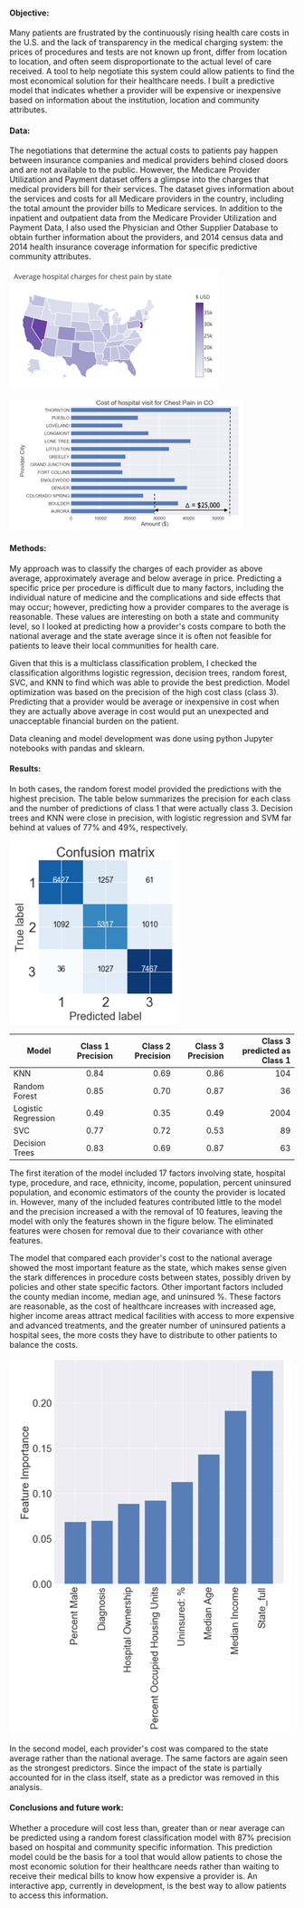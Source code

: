 #### Objective:
Many patients are frustrated by the continuously rising health care costs in the U.S. and the lack of transparency in the
medical charging system: the prices of procedures and tests are not known up front, differ from location to location, and often 
seem disproportionate to the actual level of care received.  A tool to help negotiate this system could allow patients to find
the most economical solution for their healthcare needs.  I built a predictive model that indicates whether a provider will be
expensive or inexpensive based on information about the institution, location and community attributes. 

#### Data:
The  negotiations that determine the actual costs to patients pay happen between insurance companies and medical providers 
behind closed doors and are not available to the public. However, the Medicare Provider Utilization and Payment dataset offers 
a glimpse into the charges that medical providers bill for their services. The dataset gives information about the services and 
costs for all Medicare providers in the country, including the total amount the provider bills to Medicare services. In 
addition to the inpatient and outpatient data from the Medicare Provider Utilization and Payment Data, I also used the 
Physician and Other Supplier Database to obtain further information about the providers, and 2014 census data and 2014 health 
insurance coverage information for specific predictive community attributes.  

![](https://github.com/TorrBorr/My_Projects/blob/master/Project_3/State_Charges_Map.png)

![alt text][logo1]

[logo1]: https://github.com/TorrBorr/My_Projects/blob/master/Project_3/Hospital_visit_cost_CO.png ""


#### Methods:
My approach was to classify the charges of each provider as above average, approximately average and below average in price. 
Predicting a specific price per procedure is difficult due to many factors, including the individual nature of medicine and the 
complications and side effects that may occur;  however, predicting how a provider compares to the average is reasonable. These
values are interesting on both a state and community level, so I looked at predicting how a provider's costs compare to both 
the national average and the state average since it is often not feasible for patients to leave their local communities for
health care. 

Given that this is a multiclass classification problem, I checked the classification algorithms logistic regression, decision
trees, random forest,  SVC,  and KNN to find which was able to provide the best prediction.  Model optimization was based on 
the precision of the high cost class (class 3). Predicting that a provider would be average or inexpensive in cost when they 
are actually above average in cost would put an unexpected and unacceptable financial burden on the patient. 

Data cleaning and model development was done using python Jupyter notebooks with pandas and sklearn. 

#### Results:
In both cases, the random forest model provided the predictions with the highest precision. The table below summarizes the
precision for each class and the number of predictions of class 1 that were actually class 3. Decision trees and KNN were close 
in precision, with logistic regression and SVM far behind at values of 77% and 49%, respectively.

<img src="https://github.com/TorrBorr/My_Projects/blob/master/Project_3/Random_Trees_Confusion_Martix.png" width="300">


| Model              | Class 1 Precision | Class 2 Precision | Class 3 Precision | Class 3 predicted as Class 1 |
| ------------------ |:-----------------:| -----------------:| -----------------:| ----------------------------:|
| KNN                | 0.84              | 0.69              | 0.86              |104                           |
| Random Forest      | 0.85              | 0.70              | 0.87              |36                            |
| Logistic Regression| 0.49              | 0.35              | 0.49              |2004                          |
| SVC                | 0.77              | 0.72              | 0.53              |89                            |
| Decision Trees     | 0.83              | 0.69              | 0.87              |63                            |


The first iteration of the model included 17 factors involving state, hospital type, procedure, and race, ethnicity, income,
population, percent uninsured population, and economic estimators of the county the provider is located in.  However, many of
the included features contributed little to the model and the precision increased a with the removal of 10 features, leaving 
the model with only the features shown in the figure below.  The eliminated features were chosen for removal due to their 
covariance with other features. 

The model that compared each provider's cost to the national average showed the most important feature as the state, which 
makes sense given the stark differences in procedure costs between states, possibly driven by policies and other state specific 
factors. Other important factors included the county median income, median age, and uninsured %. These factors  are reasonable, 
as the cost of healthcare increases with increased age, higher income areas attract medical facilities with access to more 
expensive and advanced treatments, and the greater number of uninsured patients a hospital sees, the more costs they have to 
distribute to other patients to balance the costs. 

<img src="https://github.com/TorrBorr/My_Projects/blob/master/Project_3/Random_trees_feature_importance.png" width="500">

In the second model,  each provider's  cost  was compared to the state average rather than the national average.  The same
factors are again seen as the strongest predictors.  Since the impact of the state is partially accounted for in the class 
itself, state as a predictor was removed in this analysis. 

#### Conclusions and future work:
Whether a procedure will cost less than, greater than or near average can be predicted using a random forest classification 
model with 87% precision based on hospital and community specific information. This prediction model could be the basis for a 
tool that would allow patients to chose the most economic solution for their healthcare needs rather than waiting to receive 
their medical bills to know how expensive a provider is.   An interactive app, currently in development, is the best way to 
allow patients to access this information. 







